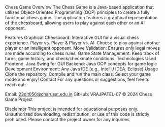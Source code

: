 Chess Game
Overview
The Chess Game is a Java-based application that utilizes Object-Oriented Programming (OOP) principles to create a fully functional chess game. The application features a graphical representation of the chessboard, allowing users to play against each other or an AI opponent.

Features
Graphical Chessboard: Interactive GUI for a visual chess experience.
Player vs. Player & Player vs. AI: Choose to play against another player or an intelligent opponent.
Move Validation: Ensures only legal moves are made according to chess rules.
Game State Management: Keep track of turns, game history, and check/checkmate conditions.
Technologies Used
Frontend: Java Swing for GUI
Backend: Java OOP concepts for game logic
Development Environment: Any Java IDE (e.g., IntelliJ IDEA, Eclipse)
Usage
Clone the repository.
Compile and run the main class.
Select your game mode and enjoy!
Contact
For any questions or suggestions, feel free to reach out:

Email: 23dit056@charusat.edu.in
GitHub: VRAJPATEL-07
© 2024 Chess Game Project

Disclaimer
This project is intended for educational purposes only. Unauthorized downloading, redistribution, or use of this code is strictly prohibited. Please contact the project owner for any inquiries.
